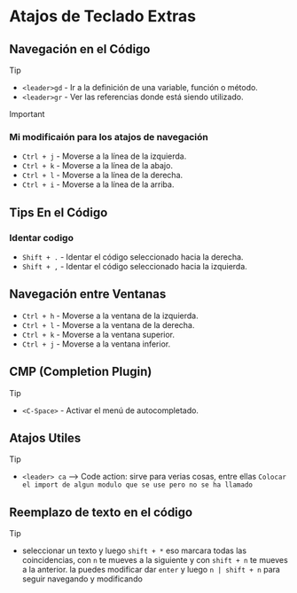 # Atajos de Teclado Extras

## Navegación en el Código

> [!TIP]
>
> - `<leader>gd` - Ir a la definición de una variable, función o método.
> - `<leader>gr` - Ver las referencias donde está siendo utilizado.

> [!IMPORTANT]
>
> ### Mi modificaión para los atajos de navegación
>
> - `Ctrl + j` - Moverse a la línea de la izquierda.
> - `Ctrl + k` - Moverse a la línea de la abajo.
> - `Ctrl + l` - Moverse a la línea de la derecha.
> - `Ctrl + i` - Moverse a la línea de la arriba.

## Tips En el Código

### Identar codigo

- `Shift + .` - Identar el código seleccionado hacia la derecha.
- `Shift + ,` - Identar el código seleccionado hacia la izquierda.

## Navegación entre Ventanas

- `Ctrl + h` - Moverse a la ventana de la izquierda.
- `Ctrl + l` - Moverse a la ventana de la derecha.
- `Ctrl + k` - Moverse a la ventana superior.
- `Ctrl + j` - Moverse a la ventana inferior.

## CMP (Completion Plugin)

> [!TIP]
>
> - `<C-Space>` - Activar el menú de autocompletado.

## Atajos Utiles

> [!TIP]
>
> - `<leader> ca` --> Code action: sirve para verias cosas, entre ellas `Colocar el import de algun modulo que se use pero no se ha llamado`

## Reemplazo de texto en el código

> [!TIP]
>
> - seleccionar un texto y luego `shift + *` eso marcara todas las coincidencias, con `n` te mueves a la siguiente y con `shift + n` te mueves a la anterior. la puedes modificar dar `enter` y luego `n | shift + n` para seguir navegando y modificando

